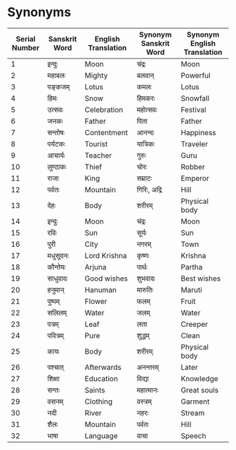 # Synonyms

| Serial Number | Sanskrit Word | English Translation | Synonym Sanskrit Word | Synonym English Translation |
|---------------|---------------|---------------------|------------------------|-----------------------------|
| 1             | इन्दुः        | Moon                | चंद्रः                   | Moon                         |
| 2             | महाबलः       | Mighty              | बलवान्                  | Powerful                     |
| 3             | पङ्कजम्       | Lotus               | कमलः                    | Lotus                        |
| 4             | हिमः          | Snow                | हिमकरः                  | Snowfall                     |
| 5             | उत्सवः        | Celebration         | महोत्सवः                | Festival                     |
| 6             | जनकः         | Father              | पिता                     | Father                       |
| 7             | सन्तोषः       | Contentment         | आनन्दः                  | Happiness                    |
| 8             | पर्यटकः      | Tourist             | यात्रिकः                 | Traveler                     |
| 9             | आचार्यः      | Teacher             | गुरुः                    | Guru                         |
| 10            | लुण्ठाकः      | Thief               | चोरः                    | Robber                       |
| 11            | राजा          | King                | सम्राटः                  | Emperor                      |
| 12            | पर्वतः        | Mountain            | गिरिः, अद्रि                    | Hill                         |
| 13            | देहः          | Body                | शरीरम्                  | Physical body                |
| 14            | इन्दुः         | Moon                | चंद्रः                   | Moon                         |
| 15            | रविः          | Sun                 | सूर्यः                   | Sun                          |
| 16            | पुरी          | City                | नगरम्                   | Town                         |
| 17            | मधुसूदनः     | Lord Krishna        | कृष्णः                   | Krishna                      |
| 18            | कौन्तेयः      | Arjuna              | पार्थः                   | Partha                       |
| 19            | साधुवादः      | Good wishes         | शुभवादः                 | Best wishes                  |
| 20            | हनुमान्        | Hanuman             | मारुतिः                  | Maruti                       |
| 21            | पुष्पम्        | Flower              | फलम्                     | Fruit                        |
| 22            | सलिलम्        | Water               | जलम्                     | Water                        |
| 23            | पत्रम्        | Leaf                | लता                     | Creeper                      |
| 24            | पवित्रम्      | Pure                | शुद्धम्                  | Clean                        |
| 25            | कायः          | Body                | शरीरम्                  | Physical body                |
| 26            | पश्चात्        | Afterwards          | अनन्तरम्                 | Later                        |
| 27            | शिक्षा        | Education           | विद्या                   | Knowledge                    |
| 28            | सन्तः          | Saints              | महात्मानः                | Great souls                  |
| 29            | वसनम्        | Clothing            | वस्त्रम्                  | Garment                      |
| 30            | नदी           | River               | नहरः                    | Stream                       |
| 31            | शैलः          | Mountain            | पर्वतः                  | Hill                         |
| 32            | भाषा          | Language            | वाचा                     | Speech                       |
